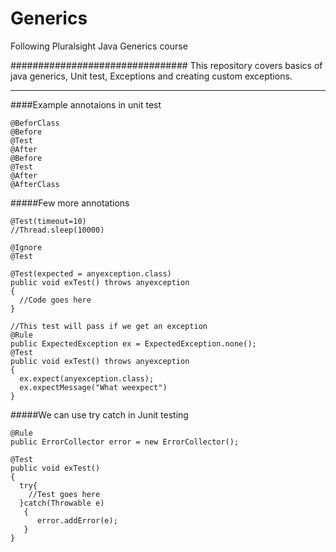 # Generics
Following Pluralsight Java Generics course


################################
This repository covers basics of java generics, Unit test, Exceptions and creating custom exceptions.

-----------------------------------------

####Example annotaions in unit test
```
@BeforClass
@Before
@Test
@After
@Before
@Test
@After
@AfterClass
```

#####Few more annotations

```
@Test(timeout=10)
//Thread.sleep(10000)

@Ignore
@Test

@Test(expected = anyexception.class)
public void exTest() throws anyexception
{
  //Code goes here
}

//This test will pass if we get an exception
@Rule
public ExpectedException ex = ExpectedException.none();
@Test
public void exTest() throws anyexception
{
  ex.expect(anyexception.class);
  ex.expectMessage("What weexpect")
}

```
#####We can use try catch in Junit testing
```
@Rule
public ErrorCollector error = new ErrorCollector();

@Test
public void exTest()
{
  try{
    //Test goes here
  }catch(Throwable e)
   {
      error.addError(e);
   }
}
```

